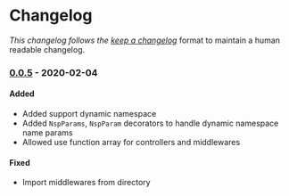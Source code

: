 # Changelog

_This changelog follows the [keep a changelog][keep-a-changelog]_ format to maintain a human readable changelog.

### [0.0.5][v0.0.5] - 2020-02-04

#### Added

- Added support dynamic namespace
- Added `NspParams`, `NspParam` decorators to handle dynamic namespace name params
- Allowed use function array for controllers and middlewares

#### Fixed

- Import middlewares from directory

[v0.0.5]: https://github.com/typestack/socket-controllers/compare/v0.0.4...v0.0.5
[keep-a-changelog]: https://keepachangelog.com/en/1.0.0/
